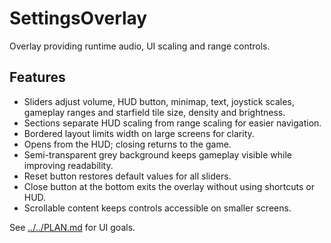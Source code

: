 # SettingsOverlay

Overlay providing runtime audio, UI scaling and range controls.

## Features

- Sliders adjust volume, HUD button, minimap, text, joystick scales, gameplay ranges and starfield tile size, density and brightness.
- Sections separate HUD scaling from range scaling for easier navigation.
- Bordered layout limits width on large screens for clarity.
- Opens from the HUD; closing returns to the game.
- Semi-transparent grey background keeps gameplay visible while improving readability.
- Reset button restores default values for all sliders.
- Close button at the bottom exits the overlay without using shortcuts or HUD.
- Scrollable content keeps controls accessible on smaller screens.

See [../../PLAN.md](../../PLAN.md) for UI goals.
